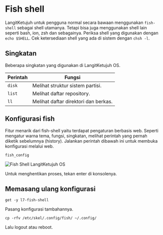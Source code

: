 # Fish shell

LangitKetujuh untuk pengguna normal secara bawaan menggunakan `fish-shell` sebagai shell utamanya. Tetapi bisa juga menggunakan shell lain seperti bash, ion, zsh dan sebagainya. Periksa shell yang digunakan dengan `echo $SHELL`. Cek ketersediaan shell yang ada di sistem dengan `chsh -l`.

## Singkatan

Beberapa singkatan yang digunakan di LangitKetujuh OS.

| Perintah              | Fungsi                                          |
| --------------------- | ----------------------------------------------- |
| `disk`                | Melihat struktur sistem partisi.                |
| `list`                | Melihat daftar repository.                      |
| `ll`                  | Melihat daftar direktori dan berkas.            |

## Konfigurasi fish

Fitur menarik dari fish-shell yaitu terdapat pengaturan berbasis web. Seperti mengatur warna tema, fungsi, singkatan, melihat perintah yang pernah diketik sebelumnya (history). Jalankan perintah dibawah ini untuk membuka konfigurasi melalui web.

```
fish_config
```

![Fish Shell LangitKetujuh OS](../../media/image/fish-shell-langitketujuh-id.webp)

Untuk menghentikan proses, tekan enter di konsolenya.

## Memasang ulang konfigurasi

```
get -y l7-fish-shell
```

Pasang konfigurasi tambahannya.

```
cp -rfv /etc/skel/.config/fish/ ~/.config/
```

Lalu logout atau reboot.
